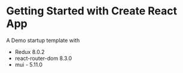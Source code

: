 # Getting Started with Create React App

A Demo startup template with 
- Redux 8.0.2
- react-router-dom 8.3.0
- mui - 5.11.0